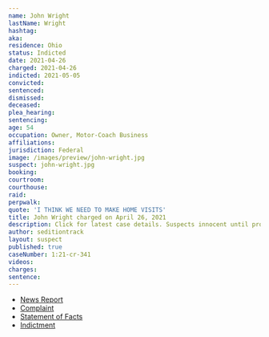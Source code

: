 ```yaml
---
name: John Wright
lastName: Wright
hashtag:
aka:
residence: Ohio
status: Indicted
date: 2021-04-26
charged: 2021-04-26
indicted: 2021-05-05
convicted: 
sentenced: 
dismissed: 
deceased:
plea_hearing:
sentencing:
age: 54
occupation: Owner, Motor-Coach Business
affiliations:
jurisdiction: Federal
image: /images/preview/john-wright.jpg
suspect: john-wright.jpg
booking:
courtroom:
courthouse:
raid:
perpwalk:
quote: 'I THINK WE NEED TO MAKE HOME VISITS'
title: John Wright charged on April 26, 2021
description: Click for latest case details. Suspects innocent until proven guilty.
author: seditiontrack
layout: suspect
published: true
caseNumber: 1:21-cr-341
videos:
charges:
sentence:
---
```

- [News Report](https://www.cantonrep.com/story/news/2021/05/03/stark-county-man-arrested-charged-capitol-riot/4924457001/)
- [Complaint](https://www.justice.gov/usao-dc/case-multi-defendant/file/1391066/download)
- [Statement of Facts](https://www.justice.gov/usao-dc/case-multi-defendant/file/1391071/download)
- [Indictment](https://www.justice.gov/usao-dc/case-multi-defendant/file/1393041/download)
